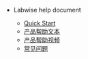 - Labwise help document

    - [Quick Start](/)
    - [产品帮助文本](/feature_text.md)
    - [产品帮助视频](/feature_video.md)
    - [常见问题](/faq.md)
